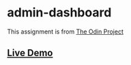 # admin-dashboard

This assignment is from [The Odin Project](https://www.theodinproject.com/lessons/node-path-intermediate-html-and-css-admin-dashboard)

## [Live Demo](https://thabomoloi.github.io/admin-dashboard/)
